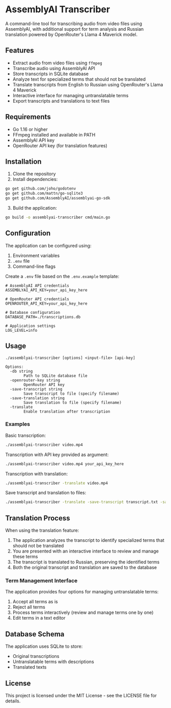 # AssemblyAI Transcriber

A command-line tool for transcribing audio from video files using AssemblyAI, with additional support for term analysis and Russian translation powered by OpenRouter's Llama 4 Maverick model.

## Features

- Extract audio from video files using `ffmpeg`
- Transcribe audio using AssemblyAI API
- Store transcripts in SQLite database
- Analyze text for specialized terms that should not be translated
- Translate transcripts from English to Russian using OpenRouter's Llama 4 Maverick
- Interactive interface for managing untranslatable terms
- Export transcripts and translations to text files

## Requirements

- Go 1.16 or higher
- FFmpeg installed and available in PATH
- AssemblyAI API key
- OpenRouter API key (for translation features)

## Installation

1. Clone the repository
2. Install dependencies:

```bash
go get github.com/joho/godotenv
go get github.com/mattn/go-sqlite3
go get github.com/AssemblyAI/assemblyai-go-sdk
```

3. Build the application:

```bash
go build -o assemblyai-transcriber cmd/main.go
```

## Configuration

The application can be configured using:

1. Environment variables
2. `.env` file
3. Command-line flags

Create a `.env` file based on the `.env.example` template:

```
# AssemblyAI API credentials
ASSEMBLYAI_API_KEY=your_api_key_here

# OpenRouter API credentials
OPENROUTER_API_KEY=your_api_key_here

# Database configuration
DATABASE_PATH=./transcriptions.db

# Application settings
LOG_LEVEL=info
```

## Usage

```
./assemblyai-transcriber [options] <input-file> [api-key]

Options:
  -db string
        Path to SQLite database file
  -openrouter-key string
        OpenRouter API key
  -save-transcript string
        Save transcript to file (specify filename)
  -save-translation string
        Save translation to file (specify filename)
  -translate
        Enable translation after transcription
```

### Examples

Basic transcription:
```bash
./assemblyai-transcriber video.mp4
```

Transcription with API key provided as argument:
```bash
./assemblyai-transcriber video.mp4 your_api_key_here
```

Transcription with translation:
```bash
./assemblyai-transcriber -translate video.mp4
```

Save transcript and translation to files:
```bash
./assemblyai-transcriber -translate -save-transcript transcript.txt -save-translation translation.txt video.mp4
```

## Translation Process

When using the translation feature:

1. The application analyzes the transcript to identify specialized terms that should not be translated
2. You are presented with an interactive interface to review and manage these terms
3. The transcript is translated to Russian, preserving the identified terms
4. Both the original transcript and translation are saved to the database

### Term Management Interface

The application provides four options for managing untranslatable terms:

1. Accept all terms as is
2. Reject all terms
3. Process terms interactively (review and manage terms one by one)
4. Edit terms in a text editor

## Database Schema

The application uses SQLite to store:

- Original transcriptions
- Untranslatable terms with descriptions
- Translated texts

## License

This project is licensed under the MIT License - see the LICENSE file for details.
